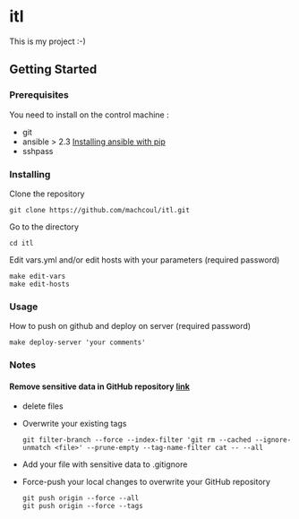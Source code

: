 # itl

This is my project :-)

## Getting Started

### Prerequisites

You need to install on the control machine :
  - git
  - ansible > 2.3 [Installing ansible with pip](http://docs.ansible.com/ansible/latest/intro_installation.html#latest-releases-via-pip)
  - sshpass

### Installing

Clone the repository

    git clone https://github.com/machcoul/itl.git

Go to the directory

    cd itl

Edit vars.yml and/or edit hosts with your parameters (required password)

    make edit-vars
    make edit-hosts

### Usage

How to push on github and deploy on server (required password)

    make deploy-server 'your comments'

### Notes

#### Remove sensitive data in GitHub repository [link](https://help.github.com/articles/removing-sensitive-data-from-a-repository/)

  - delete files
  - Overwrite your existing tags

        git filter-branch --force --index-filter 'git rm --cached --ignore-unmatch <file>' --prune-empty --tag-name-filter cat -- --all

  - Add your file with sensitive data to .gitignore
  - Force-push your local changes to overwrite your GitHub repository

        git push origin --force --all
        git push origin --force --tags

